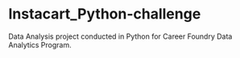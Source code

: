 # Instacart_Python-challenge
Data Analysis project conducted in Python for Career Foundry Data Analytics Program.

